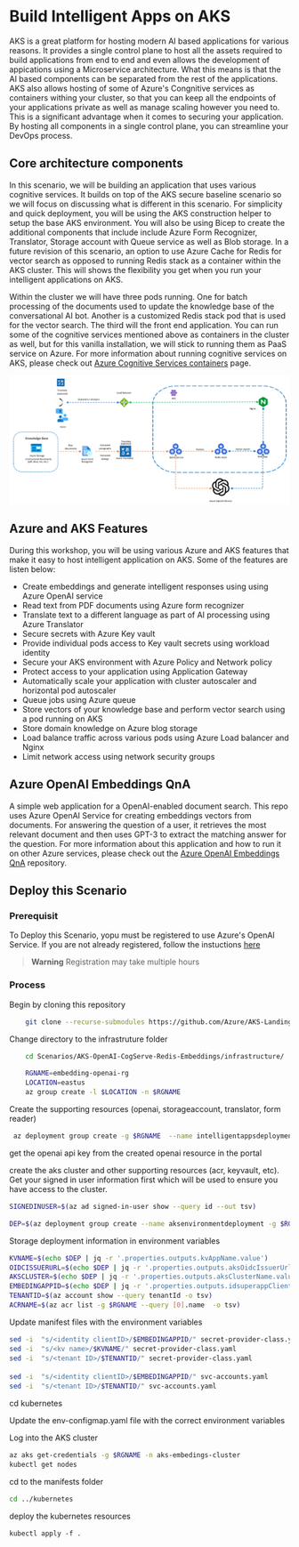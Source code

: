 # Build Intelligent Apps on AKS

AKS is a great platform for hosting modern AI based applications for various reasons. It provides a single control plane to host all the assets required to build applications from end to end and even allows the development of appications using a Microservice architecture. What this means is that the AI based components can be separated from the rest of the applications. AKS also allows hosting of some of Azure's Congnitive services as containers withing your cluster, so that you can keep all the endpoints of your applications private as well as manage scaling however you need to. This is a significant advantage when it comes to securing your application. By hosting all components in a single control plane, you can streamline your DevOps process. 

## Core architecture components
In this scenario, we will be building an application that uses various cognitive services. It builds on top of the AKS secure baseline scenario so we will focus on discussing what is different in this scenario. For simplicity and quick deployment, you will be using the AKS construction helper to setup the base AKS environment. You will also be using Bicep to create the additional components that include include Azure Form Recognizer, Translator, Storage account with Queue service as well as Blob storage. In a future revision of this scenario, an option to use Azure Cache for Redis for vector search as opposed to running Redis stack as a container within the AKS cluster. This will shows the flexibility you get when you run your intelligent applications on AKS.

Within the cluster we will have three pods running. One for batch processing of the documents used to update the knowledge base of the conversational AI bot. Another is a customized Redis stack pod that is used for the vector search. The third will the front end application. You can run some of the cognitive services mentioned above as containers in the cluster as well, but for this vanilla installation, we will stick to running them as PaaS service on Azure. For more information about running cognitive services on AKS, please check out [Azure Cognitive Services containers](https://learn.microsoft.com/en-us/azure/cognitive-services/cognitive-services-container-support) page.

![Architecture](../../media/architecture_aks_oai.png)

## Azure and AKS Features
During this workshop, you will be using various Azure and AKS features that make it easy to host intelligent application on AKS. Some of the features are listen below:
* Create embeddings and generate intelligent responses using using Azure OpenAI service
* Read text from PDF documents using Azure form recognizer
* Translate text to a different language as part of AI processing using Azure Translator
* Secure secrets with Azure Key vault
* Provide individual pods access to Key vault secrets using workload identity
* Secure your AKS environment with Azure Policy and Network policy
* Protect access to your application using Application Gateway
* Automatically scale your application with cluster autoscaler and horizontal pod autoscaler
* Queue jobs using Azure queue
* Store vectors of your knowledge base and perform vector search using a pod running on AKS
* Store domain knowledge on Azure blog storage
* Load balance traffic across various pods using Azure Load balancer and Nginx
* Limit network access using network security groups

## Azure OpenAI Embeddings QnA

A simple web application for a OpenAI-enabled document search. This repo uses Azure OpenAI Service for creating embeddings vectors from documents. For answering the question of a user, it retrieves the most relevant document and then uses GPT-3 to extract the matching answer for the question. For more information about this application and how to run it on other Azure services, please check out the [Azure OpenAI Embeddings QnA](https://github.com/azure-samples/azure-open-ai-embeddings-qna) repository.

## Deploy this Scenario

### Prerequisit
To Deploy this Scenario, yopu must be registered to use Azure's OpenAI Service.  If you are not already registered, follow the instuctions [here](https://learn.microsoft.com/legal/cognitive-services/openai/limited-access)

> **Warning** 
> Registration may take multiple hours


### Process
Begin by cloning this repository
```bash
    git clone --recurse-submodules https://github.com/Azure/AKS-Landing-Zone-Accelerator
```

Change directory to the infrastruture folder

```bash
    cd Scenarios/AKS-OpenAI-CogServe-Redis-Embeddings/infrastructure/
```
```bash
    RGNAME=embedding-openai-rg
    LOCATION=eastus
    az group create -l $LOCATION -n $RGNAME
```

Create the supporting resources (openai, storageaccount, translator, form reader)
```bash
 az deployment group create -g $RGNAME  --name intelligentappsdeployment --template-file intelligent-services.bicep --parameters parameters.json --parameters UniqueString=<your unique string>
```

get the openai api key from the created openai resource in the portal 

create the aks cluster and other supporting resources (acr, keyvault, etc). Get your signed in user information first which will be used to ensure you have access to the cluster.
```bash
SIGNEDINUSER=$(az ad signed-in-user show --query id --out tsv)
```

```bash
DEP=$(az deployment group create --name aksenvironmentdeployment -g $RGNAME  --parameters signedinuser=$SIGNEDINUSER api_key=<your openai key>  -f aks.bicep -o json)
```
Storage deployment information in environment variables
```bash
KVNAME=$(echo $DEP | jq -r '.properties.outputs.kvAppName.value')
OIDCISSUERURL=$(echo $DEP | jq -r '.properties.outputs.aksOidcIssuerUrl.value')
AKSCLUSTER=$(echo $DEP | jq -r '.properties.outputs.aksClusterName.value')
EMBEDINGAPPID=$(echo $DEP | jq -r '.properties.outputs.idsuperappClientId.value')
TENANTID=$(az account show --query tenantId -o tsv)
ACRNAME=$(az acr list -g $RGNAME --query [0].name  -o tsv)
```

Update manifest files with the environment variables
```bash
sed -i  "s/<identity clientID>/$EMBEDINGAPPID/" secret-provider-class.yaml
sed -i  "s/<kv name>/$KVNAME/" secret-provider-class.yaml
sed -i  "s/<tenant ID>/$TENANTID/" secret-provider-class.yaml

sed -i  "s/<identity clientID>/$EMBEDINGAPPID/" svc-accounts.yaml
sed -i  "s/<tenant ID>/$TENANTID/" svc-accounts.yaml
```
cd kubernetes


Update the env-configmap.yaml file with the correct environment variables

Log into the AKS cluster

```bash
az aks get-credentials -g $RGNAME -n aks-embedings-cluster
kubectl get nodes
```

cd to the manifests folder
```bash
cd ../kubernetes
```

deploy the kubernetes resources
```
kubectl apply -f .
```



